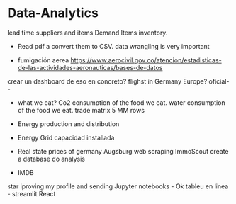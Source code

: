 # Data-Analytics


lead time suppliers and items
Demand Items
inventory.



- Read pdf a convert them to CSV. data wrangling is very important

- fumigación aerea
https://www.aerocivil.gov.co/atencion/estadisticas-de-las-actividades-aeronauticas/bases-de-datos

crear un dashboard de eso en concreto? 
flighst in Germany Europe? oficial--


- what we eat?
Co2 consumption of the food we eat.
water consumption of the food we eat.
trade matrix 5 MM rows

- Energy production and distribution
- Energy Grid capacidad installada

- Real state prices of germany Augsburg web scraping ImmoScout create a database do analysis
- IMDB




star iproving my profile and sending 
Jupyter notebooks - Ok
tableu en linea - 
streamlit
React
